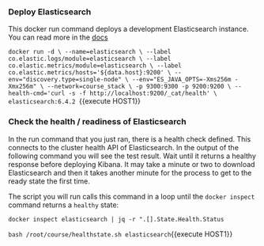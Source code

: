 ### Deploy Elasticsearch 

This docker run command deploys a development Elasticsearch instance.  You can read more in the [docs](https://www.elastic.co/guide/en/elasticsearch/reference/6.4/docker.html)

`
docker run -d \
  --name=elasticsearch \
  --label co.elastic.logs/module=elasticsearch \
  --label co.elastic.metrics/module=elasticsearch \
  --label co.elastic.metrics/hosts='${data.host}:9200' \
  --env="discovery.type=single-node" \
  --env="ES_JAVA_OPTS=-Xms256m -Xmx256m" \
  --network=course_stack \
  -p 9300:9300 -p 9200:9200 \
  --health-cmd='curl -s -f http://localhost:9200/_cat/health' \
  elasticsearch:6.4.2 
`{{execute HOST1}}

### Check the health / readiness of Elasticsearch

In the run command that you just ran, there is a health check defined.  This connects to the cluster health API of Elasticsearch.  In the output of the following command you will see the test result.  Wait until it returns a healthy response before deploying Kibana.  It may take a minute or two to download Elasticsearch and then it takes another minute for the process to get to the ready state the first time.

The script you will run calls this command in a loop until the `docker inspect` command returns a `healthy` state:

`docker inspect elasticsearch | jq -r ".[].State.Health.Status`

`bash /root/course/healthstate.sh elasticsearch`{{execute HOST1}}

